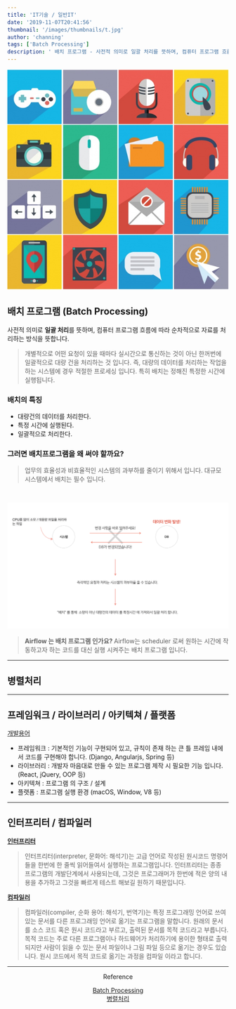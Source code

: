 ```yaml
---
title: 'IT기술 / 일반IT'
date: '2019-11-07T20:41:56'
thumbnail: '/images/thumbnails/t.jpg'
author: 'channing'
tags: ['Batch Processing']
description: ' 배치 프로그램 - 사전적 의미로 일괄 처리를 뜻하며, 컴퓨터 프로그램 흐름에 따라 순차적으로 자료를 처리하는 방식을 뜻합니다.'
---
```


![tech](./tech.jpg)

## 배치 프로그램 (Batch Processing)

사전적 의미로 <b>일괄 처리</b>를 뜻하며, 컴퓨터 프로그램 흐름에 따라 순차적으로 자료를 처리하는 방식을 뜻합니다.

> 개별적으로 어떤 요청이 있을 때마다 실시간으로 통신하는 것이 아닌 한꺼번에 일괄적으로 대량 건을 처리하는 것 입니다. 즉, 대량의 데이터를 처리하는 작업을 하는 시스템에 경우 적절한 프로세싱 입니다. 특히 배치는 정해진 특정한 시간에 실행됩니다.

### 배치의 특징

- 대량건의 데이터를 처리한다.
- 특정 시간에 실행된다.
- 일괄적으로 처리한다.

### 그러면 배치프로그램을 왜 써야 할까요?

> 업무의 효율성과 비효율적인 시스템의 과부하를 줄이기 위해서 입니다. 대규모 시스템에서 배치는 필수 입니다.

<br>

![batch](./b.png)

> <b> Airflow 는 배치 프로그램 인가요? </b>
> Airflow는 scheduler 로써 원하는 시간에 작동하고자 하는 코드를 대신 실행 시켜주는 배치 프로그램 입니다.

---

## 병렬처리

---

## 프레임워크 / 라이브러리 / 아키텍쳐 / 플랫폼

[개발용어](https://blog.gaerae.com/2016/11/what-is-library-and-framework-and-architecture-and-platform.html)

- 프레임워크 : 기본적인 기능이 구현되어 있고, 규칙이 존재 하는 큰 틀 프레임 내에서 코드를 구현해야 합니다. (Django, Angularjs, Spring 등)
- 라이브러리 : 개발자 마음대로 만들 수 있는 프로그램 제작 시 필요한 기능 입니다. (React, jQuery, OOP 등)
- 아키텍쳐 : 프로그램 의 구조 / 설계
- 플랫폼 : 프로그램 실행 환경 (macOS, Window, V8 등)

---

## 인터프리터 / 컴파일러

<b>[인터프리터](https://ko.wikipedia.org/wiki/%EC%9D%B8%ED%84%B0%ED%94%84%EB%A6%AC%ED%84%B0)</b>

> 인터프리터(interpreter, 문화어: 해석기)는 고급 언어로 작성된 원시코드 명령어들을 한번에 한 줄씩 읽어들여서 실행하는 프로그램입니다. 인터프리터는 종종 프로그램의 개발단계에서 사용되는데, 그것은 프로그래머가 한번에 적은 양의 내용을 추가하고 그것을 빠르게 테스트 해보길 원하기 때문입니다.

<b>[컴파일러](https://ko.wikipedia.org/wiki/%EC%BB%B4%ED%8C%8C%EC%9D%BC%EB%9F%AC)</b>

> 컴파일러(compiler, 순화 용어: 해석기, 번역기)는 특정 프로그래밍 언어로 쓰여 있는 문서를 다른 프로그래밍 언어로 옮기는 프로그램을 말합니다. 원래의 문서를 소스 코드 혹은 원시 코드라고 부르고, 출력된 문서를 목적 코드라고 부릅니다. 목적 코드는 주로 다른 프로그램이나 하드웨어가 처리하기에 용이한 형태로 출력되지만 사람이 읽을 수 있는 문서 파일이나 그림 파일 등으로 옮기는 경우도 있습니다. 원시 코드에서 목적 코드로 옮기는 과정을 컴파일 이라고 합니다.

---

<center>
Reference <br>

[Batch Processing](https://limkydev.tistory.com/m/140)<br>
[병렬처리](https://brunch.co.kr/@nsung/29)<br>

</center>
